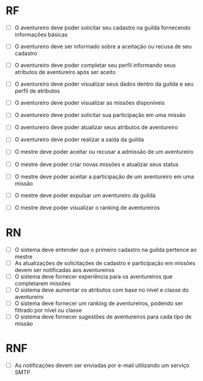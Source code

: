 # RF

- [ ] O aventureiro deve poder solicitar seu cadastro na guilda fornecendo informações básicas
- [ ] O aventureiro deve ser informado sobre a aceitação ou recusa de seu cadastro
- [ ] O aventureiro deve poder completar seu perfil informando seus atributos de aventureiro após ser aceito
- [ ] O aventureiro deve poder visualizar seus dados dentro da guilda e seu perfil de atributos
- [ ] O aventureiro deve poder visualizar as missões disponíveis
- [ ] O aventureiro deve poder solicitar sua participação em uma missão
- [ ] O aventureiro deve poder atualizar seus atributos de aventureiro
- [ ] O aventureiro deve poder realizar a saída da guilda

- [ ] O mestre deve poder aceitar ou recusar a admissão de um aventureiro
- [ ] O mestre deve poder criar novas missões e atualizar seus status
- [ ] O mestre deve poder aceitar a participação de um aventureiro em uma missão
- [ ] O mestre deve poder expulsar um aventureiro da guilda
- [ ] O mestre deve poder visualizar o ranking de aventureiros

# RN

- [ ] O sistema deve entender que o primeiro cadastro na guilda pertence ao mestre
- [ ] As atualizações de solicitações de cadastro e participação em missões devem ser notificadas aos aventureiros
- [ ] O sistema deve fornecer experiência para os aventureiros que completarem missões
- [ ] O sistema deve aumentar os atributos com base no nível e classe do aventureiro
- [ ] O sistema deve fornecer um ranking de aventureiros, podendo ser filtrado por nível ou classe
- [ ] O sistema deve fornecer sugestões de aventureiros para cada tipo de missão

# RNF

- [ ] As notificações devem ser enviadas por e-mail utilizando um serviço SMTP
